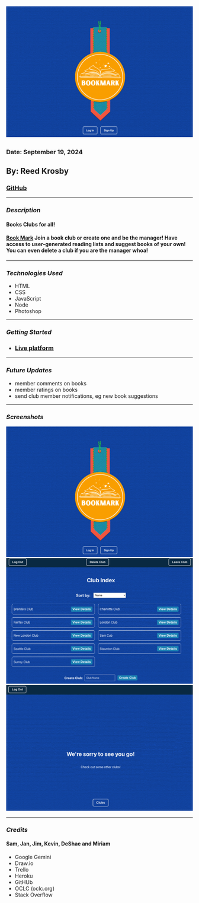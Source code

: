 # ![Book Mark](./public/images/home.png)

### Date: September 19, 2024

## By: Reed Krosby

###  [GitHub](https://github.com/RK202024/book-mark) 
***

### ***Description***
#### Books Clubs for all! 

####  [Book Mark](https://book-mark-f96c43b0d276.herokuapp.com/) Join a book club or create one and be the manager! Have access to user-generated reading lists and suggest books of your own! You can even delete a club if you are the manager whoa! 
            

 
***

### ***Technologies Used***
* HTML
* CSS
* JavaScript
* Node
* Photoshop


***

### ***Getting Started***

#### 
* ###  [Live platform](https://book-mark-f96c43b0d276.herokuapp.com/) 

***

### ***Future Updates***

- member comments on books
- member ratings on books
- send club member notifications, eg new book suggestions 

***

### ***Screenshots***

![Home](./public/images/home.png)
![Club Index](./public/images/club-index.png)
![Leave Club](./public/images/leave-club.png)

***

### ***Credits***
#### Sam, Jan, Jim, Kevin, DeShae and Miriam
* Google Gemini
* Draw.io
* Trello
* Heroku
* GitHUb 
* OCLC (oclc.org)
* Stack Overflow